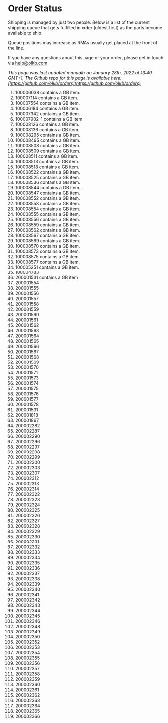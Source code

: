 # Order Status

Shipping is managed by just two people. Below is a list of the current shipping queue that gets fulfilled in order (oldest first) as the parts become available to ship.

Queue positions may increase as RMAs usually get placed at the front of the line.

If you have any questions about this page or your order, please get in touch via help@olkb.com

*This page was last updated manually on January 28th, 2022 at 13:40 GMT+1. The Github repo for this page is available here: [https://github.com/olkb/orders](https://github.com/olkb/orders)*

 1. 100006038 contains a GB item.
 2. 100007114 contains a GB item.
 3. 100007554 contains a GB item.
 4. 100006184 contains a GB item.
 5. 100007342 contains a GB item.
 6. 100007982-1 contains a GB item
 7. 100008126 contains a GB item.
 8. 100008136 contains a GB item.
 9. 100008295 contains a GB item.
 10. 100008495 contains a GB item.
 11. 100008508 contains a GB item.
 12. 100008509 contains a GB item.
 13. 100008511 contains a GB item.
 14. 100008513 contains a GB item.
 15. 100008518 contains a GB item.
 16. 100008522 contains a GB item.
 17. 100008525 contains a GB item.
 18. 100008536 contains a GB item.
 19. 100008544 contains a GB item.
 20. 100008547 contains a GB item.
 21. 100008552 contains a GB item.
 22. 100008553 contains a GB item.
 23. 100008554 contains a GB item.
 24. 100008555 contains a GB item.
 25. 100008556 contains a GB item.
 26. 100008559 contains a GB item.
 27. 100008562 contains a GB item.
 28. 100008567 contains a GB item.
 29. 100008569 contains a GB item.
 30. 100008570 contains a GB item.
 31. 100008573 contains a GB item.
 32. 100008575 contains a GB item.
 33. 100008577 contains a GB item.
 34. 100005251 contains a GB item.
 35. 100004783
 36. 200001531 contains a GB item
 37. 200001554
 38. 200001555
 39. 200001556
 40. 200001557
 41. 200001558
 42. 200001559
 43. 200001590
 44. 200001561
 45. 200001562
 46. 200001563
 47. 200001564
 48. 200001565
 49. 200001566
 50. 200001567
 51. 200001568
 52. 200001569
 53. 200001570
 54. 200001571
 55. 200001573
 56. 200001574
 57. 200001575
 58. 200001576
 59. 200001577
 60. 200001578
 61. 200001531
 62. 200001818
 63. 200001867
 64. 200002282
 65. 200002287
 66. 200002290
 67. 200002296
 68. 200002297
 69. 200002298
 70. 200002299
 71. 200002300
 72. 200002303
 73. 200002307
 74. 200002312
 75. 200002313
 76. 200002314
 77. 200002322
 78. 200002323
 79. 200002324
 80. 200002325
 81. 200002326
 82. 200002327
 83. 200002328
 84. 200002329
 85. 200002330
 86. 200002331
 87. 200002332
 88. 200002333
 89. 200002334
 90. 200002335
 91. 200002336
 92. 200002337
 93. 200002338
 94. 200002339
 95. 200002340
 96. 200002341
 97. 200002342
 98. 200002343
 99. 200002344
 100. 200002345
 101. 200002346
 102. 200002348
 103. 200002349
 104. 200002350
 105. 200002352
 106. 200002353
 107. 200002354
 108. 200002355
 109. 200002356
 110. 200002357
 111. 200002358
 112. 200002359
 113. 200002360
 114. 200002361
 115. 200002362
 116. 200002363
 117. 200002364
 118. 200002365
 119. 200002366

